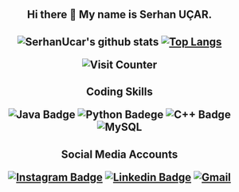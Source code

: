 ### <h2 align="center">  Hi there 👋 My name is Serhan UÇAR.  </h2> 

<h2 align="center"> 

![SerhanUcar's github stats](https://github-readme-stats.vercel.app/api?username=SerhanUcar&show_icons=true&theme=tokyonight&)
[![Top Langs](https://github-readme-stats.vercel.app/api/top-langs/?username=SerhanUcar&theme=tokyonight)](https://github.com/SerhanUcar/github-readme-stats)

![Visit Counter](https://komarev.com/ghpvc/?username=SerhanUcar&color=brightgreen&style=flat&label=Profile+Views)

</h2>
   
<h2 align="center">
  
  Coding Skills
  
 ![Java Badge](https://img.shields.io/badge/Java-ED8B00?style=for-the-badge&logo=java&logoColor=white) ![Python Badege](https://img.shields.io/badge/Python-14354C?style=for-the-badge&logo=python&logoColor=white) ![C++ Badge](https://img.shields.io/badge/C%2B%2B-00599C?style=for-the-badge&logo=c%2B%2B&logoColor=white) ![MySQL](https://img.shields.io/badge/MySQL-00000F?style=for-the-badge&logo=mysql&logoColor=white)
  
     
  </h2>

<h2 align="center">
   
  Social Media Accounts
  
[![Instagram Badge](https://img.shields.io/badge/-Instagram-C13584?style=flat-quare&labelColor=C13584&logo=instagram&logoColor=white&link=link)](https://instagram.com/serhan.jpeg)          [![Linkedin Badge](https://img.shields.io/badge/LinkedIn-0077B5?style=flat-quare&logo=linkedin&logoColor=white&link=link)](https://www.linkedin.com/in/serhan-u%C3%A7ar-7b068a173/)          [![Gmail](https://img.shields.io/badge/Gmail-D14836?style=flat-quare&logo=gmail&logoColor=white&link=link)](https://mail.google.com/mail/u/0/#inbox?compose=GTvVlcSMSqXbdZsLfFKgpdtnbXswBXdmQFgkQhkpRKVqRKRBGHtDPRJsKbgkZCxbkQpKPTKsctmXw)

</h2>  
  





<!--
**SerhanUcar/SerhanUcar** is a ✨ _special_ ✨ repository because its `README.md` (this file) appears on your GitHub profile.

Here are some ideas to get you started:

- 🔭 I’m currently working on ...
- 🌱 I’m currently learning ...
- 👯 I’m looking to collaborate on ...
- 🤔 I’m looking for help with ...
- 💬 Ask me about ...
- 📫 How to reach me: ...
- 😄 Pronouns: ...
- ⚡ Fun fact: ...
-->

